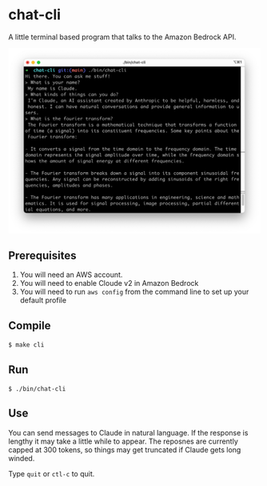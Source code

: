 # chat-cli

A little terminal based program that talks to the Amazon Bedrock API.

![](images/claude-1.png)

## Prerequisites

1. You will need an AWS account.
2. You will need to enable Cloude v2 in Amazon Bedrock
3. You will need to run `aws config` from the command line to set up your default profile

## Compile

    $ make cli

## Run

    $ ./bin/chat-cli

## Use

You can send messages to Claude in natural language. If the response is lengthy it may take a little while to appear. The reposnes are currently capped at 300 tokens, so things may get truncated if Claude gets long winded.

Type `quit` or `ctl-c` to quit.